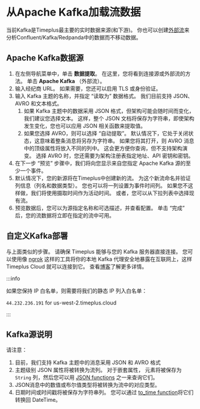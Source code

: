 # 从Apache Kafka加载流数据

当前Kafka是Timeplus最主要的实时数据来源(和下游)。 你也可以创建[外部流](working-with-streams#external_stream)来分析Confluent/Kafka/Redpanda中的数据而不移动数据。

## Apache Kafka数据源

1. 在左侧导航菜单中，单击 **数据提取**。 在这里，您将看到连接源或外部流的方法。 单击 **Apache Kafka** （外部流）。
2. 输入经纪商 URL。 如果需要，您还可以启用 TLS 或身份验证。
3. 输入 Kafka 主题的名称，并指定 “读取为” 数据格式。 我们目前支持 JSON、AVRO 和文本格式。
   1. 如果 Kafka 主题中的数据采用 JSON 格式，但架构可能会随时间而变化，我们建议您选择文本。 这样，整个 JSON 文档将保存为字符串，即使架构发生变化，您也可以应用 JSON 相关函数来提取值。
   2. 如果您选择 AVRO，则可以选择 “自动提取”。 默认情况下，它处于关闭状态，这意味着整条消息将另存为字符串。 如果您将其打开，则 AVRO 消息中的顶级属性将放入不同的列中。 这会更方便你查询，但不支持架构演变。 选择 AVRO 时，您还需要为架构注册表指定地址、API 密钥和密钥。
4. 在下一步 “预览” 步骤中，我们将向您显示来自您指定 Apache Kafka 源的至少一个事件。
5. 默认情况下，您的新源将在Timeplus中创建新的流。 为这个新流命名并验证列信息（列名和数据类型）。 您也可以将一列设置为事件时间列。 如果您不这样做，我们将使用摄取时间作为活动时间。 或者，您可以从下拉列表中选择现有流。
6. 预览数据后，您可以为源指定名称和可选描述，并查看配置。 单击 “完成” 后，您的流数据将立即在指定的流中可用。

## 自定义Kafka部署

与上面类似的步骤。 请确保 Timeplus 能够与您的 Kafka 服务器直接连接。 您可以使用像 [ngrok](https://ngrok.com) 这样的工具将你的本地 Kafka 代理安全地暴露在互联网上，这样 Timeplus Cloud 就可以连接到它。 查看[博客](https://www.timeplus.com/post/timeplus-cloud-with-ngrok)了解更多详情。

:::info

如果您保持 IP 白名单，则需要将我们的静态 IP 列入白名单：

`44.232.236.191` for us-west-2.timeplus.cloud

:::

## Kafka源说明

请注意：

1. 目前，我们支持 Kafka 主题中的消息采用 JSON 和 AVRO 格式
2. 主题级别 JSON 属性将被转换为流列。 对于嵌套属性， 元素将被保存为 `String` 列，然后您可以用 [JSON functions](functions_for_json) 之一来查询它们。
3. JSON消息中的数值或布尔值类型将被转换为流中的对应类型。
4. 日期时间或时间戳将被保存为字符串列。 您可以通过 [to_time function](functions_for_type#to_time)将它们转换回 DateTime。

